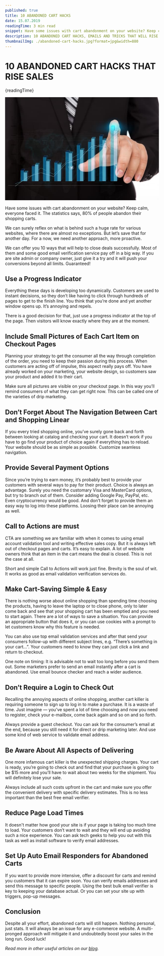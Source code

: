 ```yaml
---
published: true
title: 10 ABANDONED CART HACKS
date: 15.07.2019
readingTime: 3 min read
snippet: Have some issues with cart abandonment on your website? Keep calm, everyone faced it. The statistics says, 80% of people abandon their shopping carts.
description: 10 ABANDONED CART HACKS, EMAILS AND TRICKS THAT WILL RISE SALES. Usability. Technical tips & auto email responders.
thumbnailImg: ./abandoned-cart-hacks.jpg?format=jpg&width=880
---
```


# 10 ABANDONED CART HACKS THAT RISE SALES

{readingTime}

![10 Abandoned Cart Hacks](./abandoned-cart-hacks.jpg?format=webp;jpg;png;avif&srcset&width=880)

Have some issues with cart abandonment on your website? Keep calm, everyone faced it. The statistics says, 80% of people
abandon their shopping carts.

We can surely reflex on what is behind such a huge rate for various websites, where there are almost no exceptions.
But let’s save that for another day. For a now, we need another approach, more proactive.

We can offer you 10 ways that will help to close deals successfully. Most of them and some good email verification
service pay off in a big way. If you are site admin or company owner, just give it a try and it will push your
conversions beyond all limits. Guaranteed!

## Use a Progress Indicator

Everything these days is developing too dynamically. Customers are used to instant decisions, so they don’t like having
to click through hundreds of pages to get to the finish line. You think that you’re done and yet another window opens
up. It’s annoying and repels.

There is a good decision for that, just use a progress indicator at the top of the page. Then visitors will know
exactly where they are at the moment.

## Include Small Pictures of Each Cart Item on Checkout Pages

Planning your strategy to get the consumer all the way through completion of the order, you need to keep their passion
during this process. When customers are acting off of impulse, this aspect really pays off. You have already worked on
your marketing, your website design, so customers saw your product and added it to their cart.

Make sure all pictures are visible on your checkout page. In this way you’ll remind consumers of what they can get
right now. This can be called one of the varieties of drip marketing.

## Don’t Forget About The Navigation Between Cart and Shopping Linear

If you every tried shopping online, you’ve surely gone back and forth between looking at catalog and checking your cart.
It doesn’t work if you have to go find your product of choice again if everything has to reload. Your website should be
as simple as possible. Customize seamless navigation.

## Provide Several Payment Options

Since you’re trying to earn money, it’s probably best to provide your customers with several ways to pay for their
product. Choice is always an advantage. Surely you need the customary Visa and MasterCard options, but try to branch
out of them. Consider adding Google Pay, PayPal, etc. Even cryptocurrency would be good. And don’t forget to provide
them an easy way to log into these platforms. Loosing their place can be annoying as well.

## Call to Actions are must

CTA are something we are familiar with when it comes to using email account validation tool and writing effective sales
copy. But it is always left out of checkout pages and carts. It’s easy to explain. A lot of website owners think that an
item in the cart means the deal is closed. This is not the case at all.

Short and simple Call to Actions will work just fine. Brevity is the soul of wit. It works as good as email validation
verification services do.

## Make Cart-Saving Simple & Easy

There is nothing worse about online shopping than spending time choosing the products, having to leave the laptop or to
close phone, only to later come back and see that your shopping cart has been emptied and you need to start again. There
are a lot of ways to save a situation. You can provide an appropriate button that does it, or you can use cookies with a
prompt to let customers know why this feature is needed.

You can also use top email validation services and after that send your consumers follow-up with different subject
lines, e.g. “There’s something in your cart…”. Your customers need to know they can just click a link and return to
checkout.

One note on timing: It is advisable not to wait too long before you send them out. Some marketers prefer to send an
email instantly after a cart is abandoned. Use email bounce checker and reach a wider audience.

## Don’t Require a Login to Check Out

Recalling the annoying aspects of online shopping, another cart killer is requiring someone to sign up to log in to make
a purchase. It is a waste of time. Just imagine — you’ve spent a lot of time choosing and now you need to register,
check your e-mailbox, come back again and so on and so forth.

Always provide a guest checkout. You can ask for the consumer’s email at the end, because you still need it for direct
or drip marketing later. And use some kind of web service to validate email address.

## Be Aware About All Aspects of Delivering

One more infamous cart killer is the unexpected shipping charges. Your cart is ready, you’re going to check out and find
that your purchase is going to be $15 more and you’ll have to wait about two weeks for the shipment. You will definitely
lose your sale.

Always include all such costs upfront in the cart and make sure you offer the convenient delivery with specific delivery
estimates. This is no less important than the best free email verifier.

## Reduce Page Load Times

It doesn't matter how good your site is if your page is taking too much time to load. Your customers don’t want to wait
and they will end up avoiding such a nice experience. You can ask tech geeks to help you out with this task as well as
install software to verify email addresses.

## Set Up Auto Email Responders for Abandoned Carts

If you want to provide more intensive, offer a discount for carts and remind you customers that it can expire soon. You
can verify emails addresses and send this message to specific people. Using the best bulk email verifier is key to
keeping your database actual. Or you can set your site up with triggers, pop-up messages.

## Conclusion

Despite all your effort, abandoned carts will still happen. Nothing personal, just stats. It will always be an issue for
any e-commerce website. A multi-pronged approach will mitigate it and undoubtedly boost your sales in the long run.
Good luck!

*Read more in other useful articles on our [blog](/blog).*
